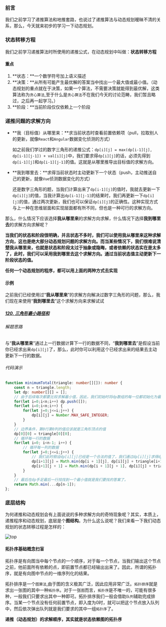 ### 前言

我们之前学习了递推算法和地推套路，也说过了递推算法与动态规划暧昧不清的关系，那么，今天就来初步的学习一下动态规划。

### 状态转移方程

我们之前学习递推算法时所使用的递推公式，在动态规划中叫做：**状态转移方程**

#### 重点

1. **状态：**一个数学符号加上语义描述
2. **决策：**从所有可能产生最优解的答案当中找出一个最大值或最小值。（动态规划的重点就在于决策，如果一个算法，不需要决策就能得到最优解，这类算法称为`贪心算法`,至于什么是`贪心算法`不在我们今天的讨论范畴，我们暂且略过，之后再一起学习。）
3. **阶段：**当前阶段仅仅依赖上一个阶段

### 递推问题的求解方向

- **我（目标值）从哪里来：**求当前状态时查看前置依赖项（pull，拉取别人的更新，就像`React`和`Angular`数据变化侦测的方式）

  如之前我们学过的数字三角形的递推公式：`dp[i][j] = max(dp[i-1][j], dp[i-1][j-1]) + val[i][j]`中，我们要求得`dp[i][j]`的话，必须先得到`dp[i-1][j]`和`dp[i-1][j-1]`的值。这就是从哪里推导出目标值的求解方向。

- **我到哪里去：**求得当前状态时主动更新下一个状态（push，主动推送自己的更新，就像`Vue`侦测数据变化的方式）

  还是数字三角形的题，当我们计算出来了`dp[i-1][j]`的值时，我就去更新一下`dp[i][j]`的值，当我计算出`dp[i-1][j-1]`的结果时，我们再更新一下`dp[i][j]`的值，通过两次更新，我们也可以保证`dp[i][j]`的正确性。这种实现方式与上一种在思维层面和实现层面都有所不同，但也是一种可行的求解方向。

那么，什么情况下应该选择**我从哪里来**的求解方向求解，什么情况下选择**我到哪里去**的求解方向求解呢？

**当我们的状态和阶段很明确，并且状态不多时，我们可以使用我从哪里来这种求解方向，这也是绝大部分动态规划问题的求解方向。而当某些情况下，我们很难说清楚我从哪里来，也就是状态和阶段太过于抽象或隐晦，或者依赖的状态实在是太多了，此时，我们可以采用我到哪里去这个求解方向。通过当前状态值主动更新下一阶段状态的值。**

**任何一个动态规划的程序，都可以用上面的两种方式去实现**

#### 示例

之前我们已经使用过“**我从哪里来**”的求解方向解决过数字三角形的问题，那么，我们现在来使用“**我到哪里去**”这个求解方向来求解试试

##### [120. 三角形最小路径和](https://leetcode-cn.com/problems/triangle/)

###### 解题思路

与“**我从哪里来**”通过上一行数据计算下一行的数据不同，“**我到哪里去**”是假设当前你已经求出来`dp[i][j]`了，那么，此时你可以利用这个已经求出来的结果去主动更新下一行的数据。

###### 代码演示

```typescript
function minimumTotal(triangle: number[][]): number {
    const n = triangle.length;
    let dp: number[][] = [];
    // 由于后续每次都要比较求解最小值，因此，我们初始时将dp数组的每一位都初始化为最大整型，方便后续进行大小比较
    for(let i=0;i<n;i++) dp.push([]);
    for(let i=0;i<n;i++) {
        for(let j=0;j<=i;j++) {
            dp[i][j] = Number.MAX_SAFE_INTEGER;
        }
    }
    // 边界条件，第0行第0列的值应该就是三角形顶点的值
    dp[0][0] = triangle[0][0];
    // 循环每一行的数据
    for(let i=0; i<n-1; i++) {
        // 循环每一列的数据
        for(let j=0;j<=i;j++) {
            // 我们此时假设dp[i][j]已经是一个合法的值了，我们通过dp[i][j]求得dp[i+1][j]和dp[i+1][j+1]的值
            dp[i+1][j] = Math.min(dp[i + 1][j], dp[i][j] + triangle[i+1][j]);
            dp[i+1][j + 1] = Math.min(dp[i + 1][j + 1], dp[i][j] + triangle[i+1][j + 1]);
        }
    }
    // 最后在dp手足最后一行找找到一个最小值就是我们要找的答案了。
    return Math.min(...dp[n-1]);
};
```



### 底层结构

为何递推和动态规划会有上面说说的多种求解方向的奇特现象呢？其实，本质上，递推程序和动态规划，底层是个**图结构**。为什么这么说呢？我们来看一下我们动态规划的状态转移过程是怎样的：

![top](https://ydschool-video.nosdn.127.net/1632557945497top.png)

#### 拓扑序基础概念扫盲

拓扑序是有向图当中每个节点的一个顺序，对于每一个节点，当我们输出这个节点之前，他前面所有依赖的点，即前置节点都已经输出出来了。因此，所谓的拓扑序，就是有向图中节点的一维序列化的结果。

拓扑排序是一个`图算法`,由于图的含义极其广泛，因此应用非常广泛。`拓扑排序`就是求出一张图的其中一种`拓扑序`。对于一张`图`而言，`拓扑序`是不唯一的，可能有很多种，一般我们只要求出其中一种即可。拓扑排序我们一般会借助`队列`辅助完成排序。当某一个节点没有任何前置节点，即入度为0时，就可以把这个节点放入队列中，然后依次弹出队列就是我们要求的其中一组`拓扑序`了。

**递推（动态规划）的求解顺序，其实就是状态依赖图的拓扑序**